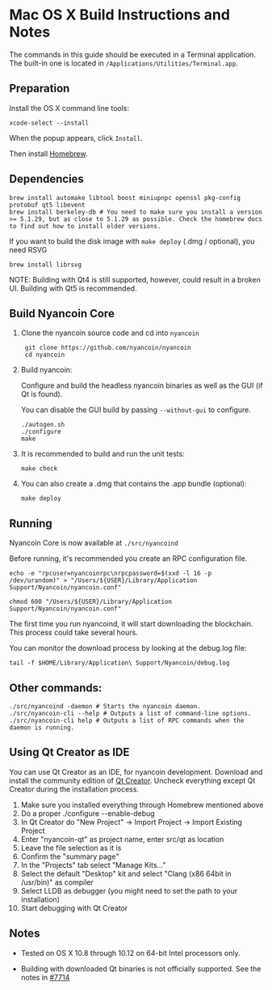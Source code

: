 Mac OS X Build Instructions and Notes
====================================
The commands in this guide should be executed in a Terminal application.
The built-in one is located in `/Applications/Utilities/Terminal.app`.

Preparation
-----------
Install the OS X command line tools:

`xcode-select --install`

When the popup appears, click `Install`.

Then install [Homebrew](https://brew.sh).

Dependencies
----------------------

    brew install automake libtool boost miniupnpc openssl pkg-config protobuf qt5 libevent
    brew install berkeley-db # You need to make sure you install a version >= 5.1.29, but as close to 5.1.29 as possible. Check the homebrew docs to find out how to install older versions.

If you want to build the disk image with `make deploy` (.dmg / optional), you need RSVG

    brew install librsvg

NOTE: Building with Qt4 is still supported, however, could result in a broken UI. Building with Qt5 is recommended.

Build Nyancoin Core
------------------------

1. Clone the nyancoin source code and cd into `nyancoin`

        git clone https://github.com/nyancoin/nyancoin
        cd nyancoin

2.  Build nyancoin:

    Configure and build the headless nyancoin binaries as well as the GUI (if Qt is found).

    You can disable the GUI build by passing `--without-gui` to configure.

        ./autogen.sh
        ./configure
        make

3.  It is recommended to build and run the unit tests:

        make check

4.  You can also create a .dmg that contains the .app bundle (optional):

        make deploy

Running
-------

Nyancoin Core is now available at `./src/nyancoind`

Before running, it's recommended you create an RPC configuration file.

    echo -e "rpcuser=nyancoinrpc\nrpcpassword=$(xxd -l 16 -p /dev/urandom)" > "/Users/${USER}/Library/Application Support/Nyancoin/nyancoin.conf"

    chmod 600 "/Users/${USER}/Library/Application Support/Nyancoin/nyancoin.conf"

The first time you run nyancoind, it will start downloading the blockchain. This process could take several hours.

You can monitor the download process by looking at the debug.log file:

    tail -f $HOME/Library/Application\ Support/Nyancoin/debug.log

Other commands:
-------

    ./src/nyancoind -daemon # Starts the nyancoin daemon.
    ./src/nyancoin-cli --help # Outputs a list of command-line options.
    ./src/nyancoin-cli help # Outputs a list of RPC commands when the daemon is running.

Using Qt Creator as IDE
------------------------
You can use Qt Creator as an IDE, for nyancoin development.
Download and install the community edition of [Qt Creator](https://www.qt.io/download/).
Uncheck everything except Qt Creator during the installation process.

1. Make sure you installed everything through Homebrew mentioned above
2. Do a proper ./configure --enable-debug
3. In Qt Creator do "New Project" -> Import Project -> Import Existing Project
4. Enter "nyancoin-qt" as project name, enter src/qt as location
5. Leave the file selection as it is
6. Confirm the "summary page"
7. In the "Projects" tab select "Manage Kits..."
8. Select the default "Desktop" kit and select "Clang (x86 64bit in /usr/bin)" as compiler
9. Select LLDB as debugger (you might need to set the path to your installation)
10. Start debugging with Qt Creator

Notes
-----

* Tested on OS X 10.8 through 10.12 on 64-bit Intel processors only.

* Building with downloaded Qt binaries is not officially supported. See the notes in [#7714](https://github.com/nyancoin/nyancoin/issues/7714)
